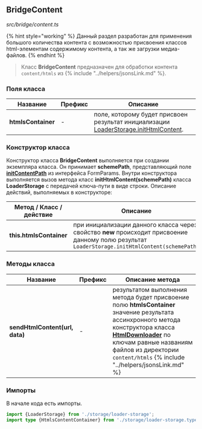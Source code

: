 ## BridgeContent

_src/bridge/content.ts_

{% hint style="working" %}
Данный раздел разработан для применения большого количества контента с возможностью присвоения классов html-элементам содержимому контента, а так же загрузки медиа-файлов.
{% endhint %}

> Класс **BridgeContent** предназначен для обработки контента `content/htmls` из {% include "../helpers/jsonsLink.md" %}.

### Поля класса

| Название            | Префикс | Описание                                                                                                           |
|---------------------|---------|--------------------------------------------------------------------------------------------------------------------|
| **htmlsContainer**  | -       | поле, которому будет присвоен результат инициализации [LoaderStorage.initHtmlContent](./storage/LOADERSTORAGE.md). |

### Конструктор класса

Конструктор класса **BridgeContent** выполняется при создании экземпляра класса. Он принимает **schemePath**, представляющий поле **[initContentPath](../params-worker/PARAMSWORKERTYPES.md)** из интерфейса FormParams. Внутри конструктора выполняется вызов метода класс **initHtmlContent(schemePath)** класса **LoaderStorage** с передачей ключа-пути в виде строки. Описание действий, выполняемых в конструкторе:

| Метод / Класс / действие | Описание                                                                                                                                         |
|--------------------------|--------------------------------------------------------------------------------------------------------------------------------------------------|
| **this.htmlsContainer**  | при инициализации данного класса через свойство **new** происходит присвоение данному полю результат `LoaderStorage.initHtmlContent(schemePath)` |

### Методы класса

| Название                       | Префикс | Описание метода                                                                                                                                                                                                                                                                                                 |
|--------------------------------|---------|-----------------------------------------------------------------------------------------------------------------------------------------------------------------------------------------------------------------------------------------------------------------------------------------------------------------|
| **sendHtmlContent(url, data)** | -       | результатом выполнения метода будет присвоение полю **htmlsContainer** значение результата ассинхронного метода конструктора класса **[HtmlDownloader](../content-loaders/html-loader/HTMLLOADER.md)** по ключам равные названиям файлов из директории `content/htmls` {% include "../helpers/jsonsLink.md" %}  |

### Импорты

В начале кода есть импорты.

```ts
import {LoaderStorage} from './storage/loader-storage';
import type {HtmlsContentContainer} from './storage/loader-storage.types';
```
